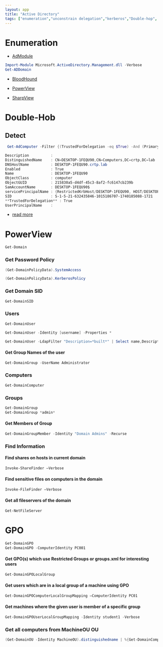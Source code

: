 ```yaml
---
layout: app
title: "Active Directory"
tags: ["enumeration","unconstrain delegation","kerberos","Double-hop", "GPO","OU"]
---
```

# Enumeration

- [AdModule](https://github.com/samratashok/ADModule)

```powershell
Import-Module Microsoft.ActiveDirectory.Management.dll -Verbose
Get-ADDomain
```

- [BloodHound](https://github.com/BloodHoundAD/BloodHound)

- [PowerView](https://github.com/ZeroDayLab/PowerSploit/blob/master/Recon/PowerView.ps1)

- [SharpView](https://github.com/tevora-threat/SharpView/)

# Double-Hob

## Detect 

```powershell
 Get-AdComputer -Filter {(TrustedForDelegation -eq $True) -And (PrimaryGroupId -eq 515)} -Properties TrustedForDelegation,TrustedForDelegation,servicePrincipalName,Description

Description          :
DistinguishedName    : CN=DESKTOP-1FEQU90,CN=Computers,DC=crtp,DC=lab
DNSHostName          : DESKTOP-1FEQU90.crtp.lab
Enabled              : True
Name                 : DESKTOP-1FEQU90
ObjectClass          : computer
ObjectGUID           : 215830a5-d4df-45c3-8af2-fc6147cb239b
SamAccountName       : DESKTOP-1FEQU90$
servicePrincipalName : {RestrictedKrbHost/DESKTOP-1FEQU90, HOST/DESKTOP-1FEQU90, RestrictedKrbHost/DESKTOP-1FEQU90.crtp.lab, HOST/DESKTOP-1FEQU90.crtp.lab}
SID                  : S-1-5-21-632435846-1015186707-1740185088-1721
**TrustedForDelegation** : True
UserPrincipalName    :

```

- [read more](https://adsecurity.org/?p=1667)


# PowerView

```powershell
Get-Domain
```

### Get Password Policy

```powershell
(Get-DomainPolicyData).SystemAccess

(Get-DomainPolicyData).KerberosPolicy
```

### Get Domain SID

```powershell
Get-DomainSID
```

### Users

```powershell
Get-DomainUser

Get-DomainUser -Identity [username] -Properties *

Get-DomainUser -LdapFilter "Description=*built*" | Select name,Description
```

#### Get Group Names of the user
```powershell
Get-DomainGroup -UserName Administrator
```

### Computers
```powershell
Get-DomainComputer
```

### Groups

```powershell
Get-DomainGroup 
Get-DomainGroup *admin*
```

#### Get Members of Group

```powershell
Get-DomainGroupMember -Identity "Domain Admins" -Recurse
```

### Find Information

#### Find shares on hosts in current domain

```powershell
Invoke-ShareFinder –Verbose
```

#### Find sensitive files on computers in the domain

```powershell
Invoke-FileFinder –Verbose
```

#### Get all fileservers of the domain
```powershell
Get-NetFileServer
```

# GPO

```powershell
Get-DomainGPO
Get-DomainGPO -ComputerIdentity PC001
```

#### Get GPO(s) which use Restricted Groups or groups.xml for interesting users

```powershell
Get-DomainGPOLocalGroup
```

#### Get users which are in a local group of a machine using GPO

```powershell
Get-DomainGPOComputerLocalGroupMapping –ComputerIdentity PC01
```

#### Get machines where the given user is member of a specific group

```powershell
Get-DomainGPOUserLocalGroupMapping -Identity student1 -Verbose
```


### Get all computers from MachineOU OU
```powershell
(Get-DomainOU -Identity MachineOU).distinguishedname | %{Get-DomainComputer -SearchBase $_} | select Name
```

